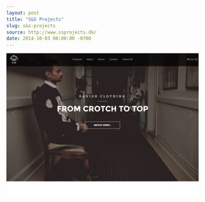 ```yaml
---
layout: post
title: "S&S Projects"
slug: s&s-projects
source: http://www.ssprojects.dk/
date: 2014-10-03 00:00:00 -0700
---
```


<img src="/assets/img/screenshots/s&s-projects.jpg">
